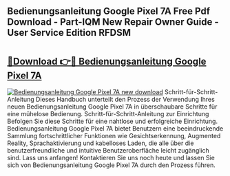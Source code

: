 ## Bedienungsanleitung Google Pixel 7A Free Pdf Download - Part-IQM New Repair Owner Guide - User Service Edition RFDSM

# <h2><a href="http://df3yvx.blite.top/?on=Bedienungsanleitung+Google+Pixel+7A">🔗Download 👉🔴 Bedienungsanleitung Google Pixel 7A</a></h2>

[![Bedienungsanleitung Google Pixel 7A new download](https://i.imgur.com/lujVjoI.png)](http://df3yvx.blite.top/?on=Bedienungsanleitung+Google+Pixel+7A)
Schritt-für-Schritt-Anleitung Dieses Handbuch unterteilt den Prozess der Verwendung Ihres neuen Bedienungsanleitung Google Pixel 7A in überschaubare Schritte für eine mühelose Bedienung. Schritt-für-Schritt-Anleitung zur Einrichtung Befolgen Sie diese Schritte für eine nahtlose und erfolgreiche Einrichtung. Bedienungsanleitung Google Pixel 7A bietet Benutzern eine beeindruckende Sammlung fortschrittlicher Funktionen wie Gesichtserkennung, Augmented Reality, Sprachaktivierung und kabelloses Laden, die alle über die benutzerfreundliche und intuitive Benutzeroberfläche leicht zugänglich sind. Lass uns anfangen! Kontaktieren Sie uns noch heute und lassen Sie sich von Bedienungsanleitung Google Pixel 7A durch den Prozess führen.
